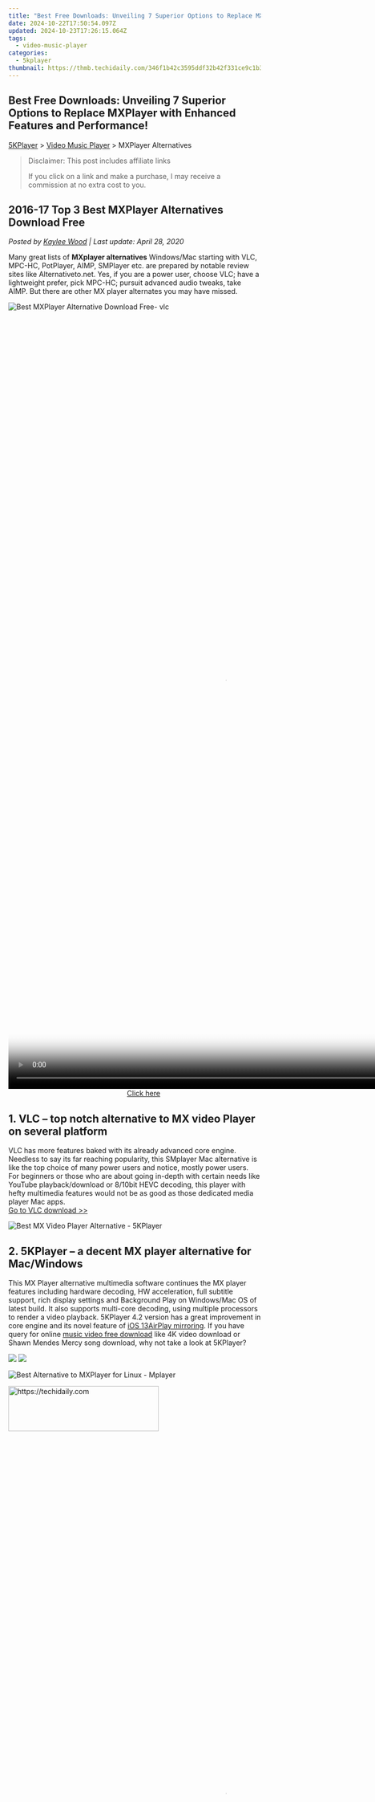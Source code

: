 ```yaml
---
title: "Best Free Downloads: Unveiling 7 Superior Options to Replace MXPlayer with Enhanced Features and Performance!"
date: 2024-10-22T17:50:54.097Z
updated: 2024-10-23T17:26:15.064Z
tags:
  - video-music-player
categories:
  - 5kplayer
thumbnail: https://thmb.techidaily.com/346f1b42c3595ddf32b42f331ce9c1b3e2f2115976dbfc26ef5bc200fbe009cd.jpg
---
```


## Best Free Downloads: Unveiling 7 Superior Options to Replace MXPlayer with Enhanced Features and Performance!

[5KPlayer](https://tools.techidaily.com/5kplayer/products/) \> [Video Music Player](https://tools.techidaily.com/5kplayer/video-music-player/) \> MXPlayer Alternatives

>  Disclaimer: This post includes affiliate links
>
>  If you click on a link and make a purchase, I may receive a commission at no extra cost to you.
>

## 2016-17 Top 3 Best MXPlayer Alternatives Download Free

 _Posted by [Kaylee Wood](https://www.quora.com/profile/Amanda-Hu-21) | Last update: April 28, 2020_ 

Many great lists of **MXplayer alternatives** Windows/Mac starting with VLC, MPC-HC, PotPlayer, AIMP, SMPlayer etc. are prepared by notable review sites like Alternativeto.net. Yes, if you are a power user, choose VLC; have a lightweight prefer, pick MPC-HC; pursuit advanced audio tweaks, take AIMP. But there are other MX player alternates you may have missed.

![Best MXPlayer Alternative Download Free- vlc](https://www.5kplayer.com/video-music-player/img/vlc-streamer-icon-zjy-0304002.jpg)

<!-- affiliate ads begin -->
<span id="1424527">
					<video width="864" height="1536" style="cursor:pointer"
           poster="//a.impactradius-go.com/display-clicktoplayimage/1424527.png"
           onclick="if(!this.playClicked){this.play();this.setAttribute('controls',true);this.playClicked=true;}">
	   <source src="//a.impactradius-go.com/display-ad/16446-1424527">
	   <img src="//a.impactradius-go.com/display-clicktoplayimage/1424527.png" style="border: none; height: 100%; width: 100%; object-fit: contain">
	</video>
	<div style="width:540px;text-align:center"><a href="javascript:window.open(decodeURIComponent('https%3A%2F%2Flaganoo.pxf.io%2Fc%2F5597632%2F1424527%2F16446'), '_blank');void(0);">Click here</a></div>
</span>
<img height="0" width="0" src="https://imp.pxf.io/i/5597632/1424527/16446" style="position:absolute;visibility:hidden;" border="0" />
<!-- affiliate ads end -->

## 1\. VLC – top notch alternative to MX video Player on several platform

VLC has more features baked with its already advanced core engine. Needless to say its far reaching popularity, this SMplayer Mac alternative is like the top choice of many power users and notice, mostly power users. For beginners or those who are about going in-depth with certain needs like YouTube playback/download or 8/10bit HEVC decoding, this player with hefty multimedia features would not be as good as those dedicated media player Mac apps.  
[Go to VLC download >>](https://www.videolan.org/vlc/index.html)

![Best MX Video Player Alternative - 5KPlayer](https://www.5kplayer.com/video-music-player/img/5kplayer-icon-1202.png) 

## 2\. 5KPlayer – a decent MX player alternative for Mac/Windows

This MX Player alternative multimedia software continues the MX player features including hardware decoding, HW acceleration, full subtitle support, rich display settings and Background Play on Windows/Mac OS of latest build. It also supports multi-core decoding, using multiple processors to render a video playback. 5KPlayer 4.2 version has a great improvement in core engine and its novel feature of [iOS 13](https://tools.techidaily.com/5kplayer/airplay/)[AirPlay mirroring](https://tools.techidaily.com/5kplayer/airplay/). If you have query for online [music video free download](https://tools.techidaily.com/5kplayer/youtube-download/) like 4K video download or Shawn Mendes Mercy song download, why not take a look at 5KPlayer?

[![](https://www.5kplayer.com/video-music-player/../button/freedownwhitewin.png)](https://tools.techidaily.com/5kplayer/products/) [![](https://www.5kplayer.com/video-music-player/../button/freedownbackmac.png)](https://tools.techidaily.com/5kplayer/products/) 

![Best Alternative to MXPlayer for Linux - Mplayer](https://www.5kplayer.com/video-music-player/img/mplayer-icon-hky-1208.png) 

<!-- affiliate ads begin -->
<a href="https://aligracehair.sjv.io/c/5597632/1915865/19272" target="_top" id="1915865">
  <img src="//a.impactradius-go.com/display-ad/19272-1915865" border="0" alt="https://techidaily.com" width="300" height="90"/>
</a>
<img height="0" width="0" src="https://aligracehair.sjv.io/i/5597632/1915865/19272" style="position:absolute;visibility:hidden;" border="0" />
<!-- affiliate ads end -->

<!-- affiliate ads begin -->
<span id="1424529">
					<video width="864" height="1536" style="cursor:pointer"
           poster="//a.impactradius-go.com/display-clicktoplayimage/1424529.png"
           onclick="if(!this.playClicked){this.play();this.setAttribute('controls',true);this.playClicked=true;}">
	   <source src="//a.impactradius-go.com/display-ad/16446-1424529">
	   <img src="//a.impactradius-go.com/display-clicktoplayimage/1424529.png" style="border: none; height: 100%; width: 100%; object-fit: contain">
	</video>
	<div style="width:540px;text-align:center"><a href="javascript:window.open(decodeURIComponent('https%3A%2F%2Flaganoo.pxf.io%2Fc%2F5597632%2F1424529%2F16446'), '_blank');void(0);">Click here</a></div>
</span>
<img height="0" width="0" src="https://imp.pxf.io/i/5597632/1424529/16446" style="position:absolute;visibility:hidden;" border="0" />
<!-- affiliate ads end -->

## 3\. Mplayer - best MX player alternative on Linux

This alternative to MXPlayer uses GTK+ GMplayer frontend to build its default GUI, so basically, not a good choice for aesthetic GUI lovers. The best convenience is that users can easily fast forward or backward a video by sliding the mouse wheel. In comparison with Potplayer and SMplayer which are the second/third choices after VLC with better interface, Mplayer seldom crashes! Smart, capable of dealing with HD videos and H.264 decoding!

You may also interested in: [Best MXplayer alternative for Windows 10 exclusive list>>](https://tools.techidaily.com/5kplayer/video-music-player/)

Looking for Android media player, get MXPlayer! MXplayer is well reputed on Android platform for its sleek performance with many powerful supports for touch gestures, full subtitle, resume position remembrance, display settings including video zoom levels and background play feature. These are quite great features offered by MXPlayer android yet not good enough for desktop systems like Windows/Mac/Linux, let alone [MXPlayer do have many problems](https://tools.techidaily.com/5kplayer/video-music-player/) await for tackling. 

## Top 3 Best Free MXPlayer Alternatives Download Free 2016-17

We do not need many MXPlayer alternative choices to make us choice phobic but the very one that fits our demand exactly! By listing the 3 best choices with their own uniques we hope users can get the right one you desire in a sec without wasting time on comparing each other until the doomsday cause we've done that for you. 

Free download best mxplayer alternative 5KPlayer below right now to take a fresh bite first!

[![](https://www.5kplayer.com/video-music-player/../button/freedownwhitewin.png)](https://tools.techidaily.com/5kplayer/products/) [![](https://www.5kplayer.com/video-music-player/../button/freedownbackmac.png)](https://tools.techidaily.com/5kplayer/products/)

<!-- affiliate ads begin -->
<a href="https://bluettide.pxf.io/c/5597632/2141683/17092" target="_top" id="2141683">
  <img src="//a.impactradius-go.com/display-ad/17092-2141683" border="0" alt="https://techidaily.com" width="728" height="90"/>
</a>
<img height="0" width="0" src="https://bluettide.pxf.io/i/5597632/2141683/17092" style="position:absolute;visibility:hidden;" border="0" />
<!-- affiliate ads end -->

<ins class="adsbygoogle"
     style="display:block"
     data-ad-format="autorelaxed"
     data-ad-client="ca-pub-7571918770474297"
     data-ad-slot="1223367746"></ins>

<ins class="adsbygoogle"
     style="display:block"
     data-ad-client="ca-pub-7571918770474297"
     data-ad-slot="8358498916"
     data-ad-format="auto"
     data-full-width-responsive="true"></ins>

<span class="atpl-alsoreadstyle">Also read:</span>
<div><ul>
<li><a href="https://fox-links.techidaily.com/updated-2024-approved-windows-10-essential-tips-for-video-editing-enthusiasts/"><u>[Updated] 2024 Approved Windows 10 Essential Tips for Video Editing Enthusiasts</u></a></li>
<li><a href="https://video-screen-grab.techidaily.com/updated-ultimate-record-keeper-thorough-az-audits-for-2024/"><u>[Updated] Ultimate Record Keeper - Thorough AZ Audits for 2024</u></a></li>
<li><a href="https://extra-guidance.techidaily.com/2024-approved-precision-copywriting-a-deep-dive-into-the-world-of-slug-lines/"><u>2024 Approved Precision Copywriting A Deep Dive Into the World of Slug Lines</u></a></li>
<li><a href="https://tech-hub.techidaily.com/bring-bings-conversational-power-to-your-fingertips-setup-and-use-for-android-phones/"><u>Bring Bing's Conversational Power to Your Fingertips: Setup & Use for Android Phones</u></a></li>
<li><a href="https://extra-lessons.techidaily.com/excellence-in-editing-merging-storyremix-with-windows-photos-for-professional-results/"><u>Excellence in Editing Merging StoryRemix with Windows Photos for Professional Results</u></a></li>
<li><a href="https://pokemon-go-android.techidaily.com/in-2024-all-you-need-to-know-about-mega-greninja-for-realme-12plus-5g-drfone-by-drfone-virtual-android/"><u>In 2024, All You Need To Know About Mega Greninja For Realme 12+ 5G | Dr.fone</u></a></li>
<li><a href="https://video-ai-editor.techidaily.com/new-5-best-online-tone-generators-free-and-simple/"><u>New 5 Best Online Tone Generators Free & Simple</u></a></li>
<li><a href="https://video-ai-editor.techidaily.com/new-in-2024-blur-faces-like-a-pro-best-free-apps-for-anonymous-media/"><u>New In 2024, Blur Faces Like a Pro Best Free Apps for Anonymous Media</u></a></li>
<li><a href="https://video-ai-editor.techidaily.com/new-mastering-color-consistency-a-step-by-step-guide-to-final-cut-pro/"><u>New Mastering Color Consistency A Step-by-Step Guide to Final Cut Pro</u></a></li>
<li><a href="https://extra-tips.techidaily.com/secrets-for-hiring-top-notch-video-professionals/"><u>Secrets for Hiring Top-Notch Video Professionals</u></a></li>
<li><a href="https://some-tips.techidaily.com/subtlety-in-sound-decreasing-decibels-in-logic-pro-projects-for-2024/"><u>Subtlety in Sound Decreasing Decibels in Logic Pro Projects for 2024</u></a></li>
<li><a href="https://video-ai-editor.techidaily.com/updated-2024-approved-make-your-photos-pop-top-animated-photo-creators/"><u>Updated 2024 Approved Make Your Photos Pop Top Animated Photo Creators</u></a></li>
<li><a href="https://video-ai-editor.techidaily.com/updated-blur-faces-objects-or-text-in-videos-for-free-a-simple-guide/"><u>Updated Blur Faces, Objects, or Text in Videos for Free A Simple Guide</u></a></li>
</ul></div>

